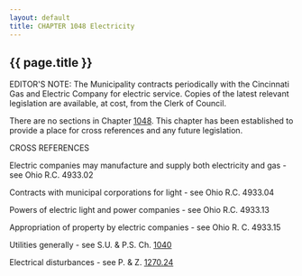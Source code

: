 ```yaml
---
layout: default 
title: CHAPTER 1048 Electricity 
---
```


{{ page.title }}
----------------

EDITOR'S NOTE: The Municipality contracts periodically with the
Cincinnati Gas and Electric Company for electric service. Copies of the
latest relevant legislation are available, at cost, from the Clerk of
Council.

There are no sections in Chapter [1048](456ce5c7.html). This chapter has
been established to provide a place for cross references and any future
legislation.

CROSS REFERENCES

Electric companies may manufacture and supply both electricity and gas -
see Ohio R.C. 4933.02

Contracts with municipal corporations for light - see Ohio R.C. 4933.04

Powers of electric light and power companies - see Ohio R.C. 4933.13

Appropriation of property by electric companies - see Ohio R. C. 4933.15

Utilities generally - see S.U. & P.S. Ch. [1040](42a0f2cb.html)

Electrical disturbances - see P. & Z. [1270.24](5131ec30.html)
